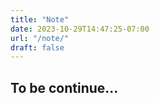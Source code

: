 ```yaml
---
title: "Note"
date: 2023-10-29T14:47:25-07:00
url: "/note/"
draft: false
---
```


## To be continue...